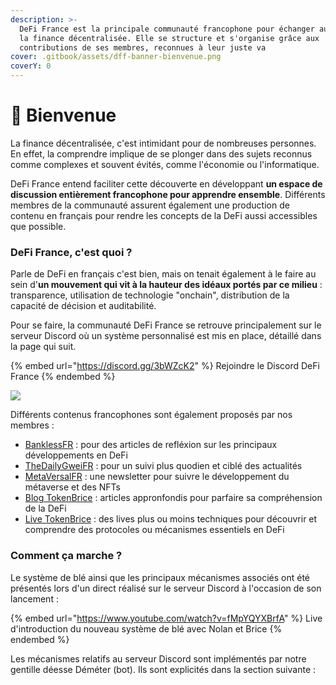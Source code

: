 ```yaml
---
description: >-
  DeFi France est la principale communauté francophone pour échanger autour de
  la finance décentralisée. Elle se structure et s'organise grâce aux
  contributions de ses membres, reconnues à leur juste va
cover: .gitbook/assets/dff-banner-bienvenue.png
coverY: 0
---
```


# 👋 Bienvenue

La finance décentralisée, c'est intimidant pour de nombreuses personnes. En effet, la comprendre implique de se plonger dans des sujets reconnus comme complexes et souvent évités, comme l'économie ou l'informatique.

DeFi France entend faciliter cette découverte en développant **un espace de discussion entièrement francophone pour apprendre ensemble**. Différents membres de la communauté assurent également une production de contenu en français pour rendre les concepts de la DeFi aussi accessibles que possible.

### DeFi France, c'est quoi ?

Parle de DeFi en français c'est bien, mais on tenait également à le faire au sein d'**un mouvement qui vit à la hauteur des idéaux portés par ce milieu** : transparence, utilisation de technologie "onchain", distribution de la capacité de décision et auditabilité.

Pour se faire, la communauté DeFi France se retrouve principalement sur le serveur Discord où un système personnalisé est mis en place, détaillé dans la page qui suit.

{% embed url="https://discord.gg/3bWZcK2" %}
Rejoindre le Discord DeFi France
{% endembed %}

![](<.gitbook/assets/dff-ecosystème (1).png>)

Différents contenus francophones sont également proposés par nos membres :&#x20;

* [BanklessFR](https://banklessfr.substack.com) : pour des articles de refléxion sur les principaux développements en DeFi
* [TheDailyGweiFR](https://thedailygweifr.substack.com) : pour un suivi plus quodien et ciblé des actualités
* [MetaVersalFR](https://metaversalfr.substack.com) : une newsletter pour suivre le développement du métaverse et des NFTs
* [Blog TokenBrice](https://tokenbrice.xyz/fr/) : articles appronfondis pour parfaire sa compréhension de la DeFi
* [Live TokenBrice](https://www.youtube.com/watch?v=LXDSxRCMsDE\&list=PLreQl\_vxgtPhSZeMiTbzXAjL\_U-\_NnQwD) : des lives plus ou moins techniques pour découvrir et comprendre des protocoles ou mécanismes essentiels en DeFi

### Comment ça marche ?

Le système de blé ainsi que les principaux mécanismes associés ont été présentés lors d'un direct réalisé sur le serveur Discord à l'occasion de son lancement :&#x20;

{% embed url="https://www.youtube.com/watch?v=fMpYQYXBrfA" %}
Live d'introduction du nouveau système de blé avec Nolan et Brice
{% endembed %}

Les mécanismes relatifs au serveur Discord sont implémentés par notre gentille déesse Déméter (bot). Ils sont explicités dans la section suivante :&#x20;
